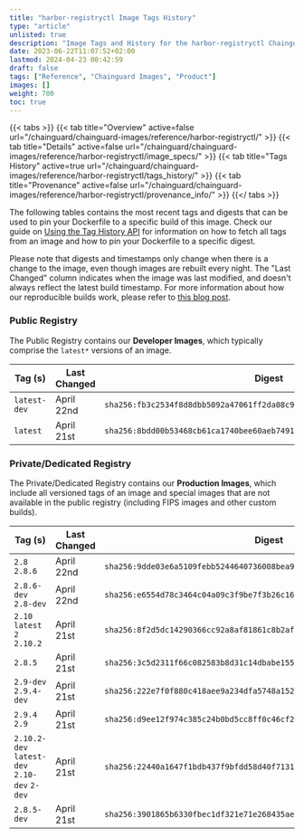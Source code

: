 ```yaml
---
title: "harbor-registryctl Image Tags History"
type: "article"
unlisted: true
description: "Image Tags and History for the harbor-registryctl Chainguard Image"
date: 2023-06-22T11:07:52+02:00
lastmod: 2024-04-23 00:42:59
draft: false
tags: ["Reference", "Chainguard Images", "Product"]
images: []
weight: 700
toc: true
---
```


{{< tabs >}}
{{< tab title="Overview" active=false url="/chainguard/chainguard-images/reference/harbor-registryctl/" >}}
{{< tab title="Details" active=false url="/chainguard/chainguard-images/reference/harbor-registryctl/image_specs/" >}}
{{< tab title="Tags History" active=true url="/chainguard/chainguard-images/reference/harbor-registryctl/tags_history/" >}}
{{< tab title="Provenance" active=false url="/chainguard/chainguard-images/reference/harbor-registryctl/provenance_info/" >}}
{{</ tabs >}}

The following tables contains the most recent tags and digests that can be used to pin your Dockerfile to a specific build of this image. Check our guide on [Using the Tag History API](/chainguard/chainguard-images/using-the-tag-history-api/) for information on how to fetch all tags from an image and how to pin your Dockerfile to a specific digest.

Please note that digests and timestamps only change when there is a change to the image, even though images are rebuilt every night. The "Last Changed" column indicates when the image was last modified, and doesn't always reflect the latest build timestamp. For more information about how our reproducible builds work, please refer to [this blog post](https://www.chainguard.dev/unchained/reproducing-chainguards-reproducible-image-builds).

### Public Registry
The Public Registry contains our **Developer Images**, which typically comprise the `latest*` versions of an image.

| Tag (s)       | Last Changed | Digest                                                                    |
|---------------|--------------|---------------------------------------------------------------------------|
|  `latest-dev` | April 22nd   | `sha256:fb3c2534f8d8dbb5092a47061ff2da08c9ae7637e06aa0bd1f477fe661c81d44` |
|  `latest`     | April 21st   | `sha256:8bdd00b53468cb61ca1740bee60aeb74917ef7a25398ea3c24bab025703b4a8e` |


### Private/Dedicated Registry
The Private/Dedicated Registry contains our **Production Images**, which include all versioned tags of an image and special images that are not available in the public registry (including FIPS images and other custom builds).

| Tag (s)                                       | Last Changed | Digest                                                                    |
|-----------------------------------------------|--------------|---------------------------------------------------------------------------|
|  `2.8` `2.8.6`                                | April 22nd   | `sha256:9dde03e6a5109febb5244640736008bea9cd243ad8e5eee80192437e77a3f2a9` |
|  `2.8.6-dev` `2.8-dev`                        | April 22nd   | `sha256:e6554d78c3464c04a09c3f9be7f3b26c164086e85216849949c128f1494f05a2` |
|  `2.10` `latest` `2` `2.10.2`                 | April 21st   | `sha256:8f2d5dc14290366cc92a8af81861c8b2aff66121c90f20bfac2e6828cf3e1b7d` |
|  `2.8.5`                                      | April 21st   | `sha256:3c5d2311f66c082583b8d31c14dbabe155fa33a32eed4b094b849b0fe4afc02f` |
|  `2.9-dev` `2.9.4-dev`                        | April 21st   | `sha256:222e7f0f880c418aee9a234dfa5748a1522d5b8c6a118c1ab77fb00defac1548` |
|  `2.9.4` `2.9`                                | April 21st   | `sha256:d9ee12f974c385c24b0bd5cc8ff0c46cf2b97c9531d5122708b190a1577ab253` |
|  `2.10.2-dev` `latest-dev` `2.10-dev` `2-dev` | April 21st   | `sha256:22440a1647f1bdb437f9bfdd58d40f71315258bc4f2012c45fd0ea617bdc0bb4` |
|  `2.8.5-dev`                                  | April 21st   | `sha256:3901865b6330fbec1df321e71e268435ae64bfb2dcfe85a91c5bda3794c14269` |


